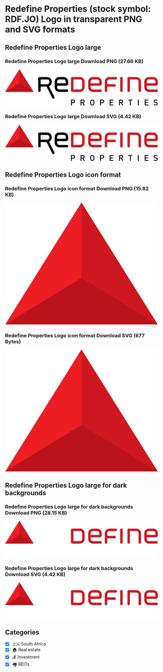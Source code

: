# Redefine Properties (stock symbol: RDF.JO) Logo in transparent PNG and SVG formats

## Redefine Properties Logo large

### Redefine Properties Logo large Download PNG (27.66 KB)

![Redefine Properties Logo large Download PNG (27.66 KB)](/img/orig/RDF.JO_BIG-9aadb4a4.png)

### Redefine Properties Logo large Download SVG (4.42 KB)

![Redefine Properties Logo large Download SVG (4.42 KB)](/img/orig/RDF.JO_BIG-64f23397.svg)

## Redefine Properties Logo icon format

### Redefine Properties Logo icon format Download PNG (15.82 KB)

![Redefine Properties Logo icon format Download PNG (15.82 KB)](/img/orig/RDF.JO-a6b216ae.png)

### Redefine Properties Logo icon format Download SVG (677 Bytes)

![Redefine Properties Logo icon format Download SVG (677 Bytes)](/img/orig/RDF.JO-71303376.svg)

## Redefine Properties Logo large for dark backgrounds

### Redefine Properties Logo large for dark backgrounds Download PNG (28.15 KB)

![Redefine Properties Logo large for dark backgrounds Download PNG (28.15 KB)](/img/orig/RDF.JO_BIG.D-f15dc137.png)

### Redefine Properties Logo large for dark backgrounds Download SVG (4.42 KB)

![Redefine Properties Logo large for dark backgrounds Download SVG (4.42 KB)](/img/orig/RDF.JO_BIG.D-0038925f.svg)



## Categories
- [x] 🇿🇦 South Africa
- [x] 🏠 Real estate
- [x] 💰 Investment
- [x] 🏘️ REITs
